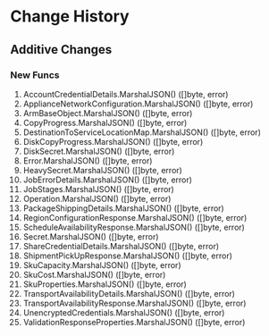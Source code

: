 # Change History

## Additive Changes

### New Funcs

1. AccountCredentialDetails.MarshalJSON() ([]byte, error)
1. ApplianceNetworkConfiguration.MarshalJSON() ([]byte, error)
1. ArmBaseObject.MarshalJSON() ([]byte, error)
1. CopyProgress.MarshalJSON() ([]byte, error)
1. DestinationToServiceLocationMap.MarshalJSON() ([]byte, error)
1. DiskCopyProgress.MarshalJSON() ([]byte, error)
1. DiskSecret.MarshalJSON() ([]byte, error)
1. Error.MarshalJSON() ([]byte, error)
1. HeavySecret.MarshalJSON() ([]byte, error)
1. JobErrorDetails.MarshalJSON() ([]byte, error)
1. JobStages.MarshalJSON() ([]byte, error)
1. Operation.MarshalJSON() ([]byte, error)
1. PackageShippingDetails.MarshalJSON() ([]byte, error)
1. RegionConfigurationResponse.MarshalJSON() ([]byte, error)
1. ScheduleAvailabilityResponse.MarshalJSON() ([]byte, error)
1. Secret.MarshalJSON() ([]byte, error)
1. ShareCredentialDetails.MarshalJSON() ([]byte, error)
1. ShipmentPickUpResponse.MarshalJSON() ([]byte, error)
1. SkuCapacity.MarshalJSON() ([]byte, error)
1. SkuCost.MarshalJSON() ([]byte, error)
1. SkuProperties.MarshalJSON() ([]byte, error)
1. TransportAvailabilityDetails.MarshalJSON() ([]byte, error)
1. TransportAvailabilityResponse.MarshalJSON() ([]byte, error)
1. UnencryptedCredentials.MarshalJSON() ([]byte, error)
1. ValidationResponseProperties.MarshalJSON() ([]byte, error)
